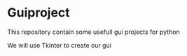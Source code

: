 # Guiproject

This repository contain some usefull gui projects for python

We will use Tkinter to create our gui
